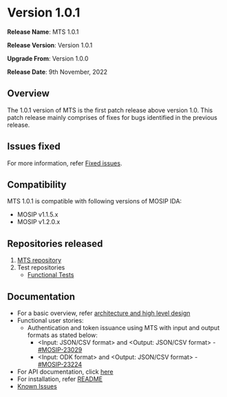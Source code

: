 # Version 1.0.1

**Release Name**: MTS 1.0.1

**Release Version**: Version 1.0.1

**Upgrade From**: Version 1.0.0

**Release Date**: 9th November, 2022

## Overview

The 1.0.1 version of MTS is the first patch release above version 1.0. This patch release mainly comprises of fixes for bugs identified in the previous release.

## Issues fixed

For more information, refer [Fixed issues](https://mosip.atlassian.net/issues/?filter=11054).

## Compatibility

MTS 1.0.1 is compatible with following versions of MOSIP IDA:
* MOSIP v1.1.5.x
* MOSIP v1.2.0.x

## Repositories released

1. [MTS repository](https://github.com/mosip/mosip-token-seeder/tree/release-1.0.0)
2. Test repositories
    * [Functional Tests](https://github.com/mosip/test-management/tree/master/integration/MTS)

## Documentation

* For a basic overview, refer [architecture and high level design](https://docs.mosip.io/1.2.0/integrations/mosip-token-seeder)
* Functional user stories:
  * Authentication and token issuance using MTS with input and output formats as stated below:
    * <Input: JSON/CSV format> and <Output: JSON/CSV format> - [#MOSIP-23029]((https://mosip.atlassian.net/browse/MOSIP-23029))
    * <Input: ODK format> and <Output: JSON/CSV format> - [#MOSIP-23224](https://mosip.atlassian.net/browse/MOSIP-23224)
* For API documentation, click [here](https://mosip.stoplight.io/docs/mosip-token-seeder/branches/main/sksp54oilqzun-mosip-token-seeder)
* For installation, refer [README](https://github.com/mosip/openg2p/blob/develop/mosip_token_seeder/README.md)
* [Known Issues](https://mosip.atlassian.net/issues/?filter=11025)
